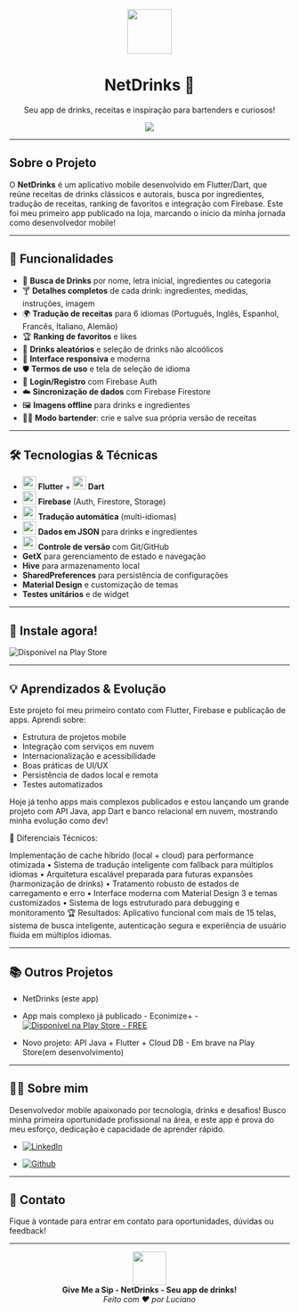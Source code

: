 
<div align="center"> <img src="https://img.icons8.com/color/96/000000/cocktail.png" width="80"/> <h1>NetDrinks 🍹</h1> <p>Seu app de drinks, receitas e inspiração para bartenders e curiosos!</p> <a href="https://play.google.com/store/apps/details?id=com.luciano.appdrinks&pli=1"> <img src="https://img.shields.io/badge/Disponível%20na%20Play%20Store-00C853?style=for-the-badge&logo=google-play&logoColor=white"/> </a> </div>

---

## **Sobre o Projeto**

O **NetDrinks** é um aplicativo mobile desenvolvido em Flutter/Dart, que reúne receitas de drinks clássicos e autorais, busca por ingredientes, tradução de receitas, ranking de favoritos e integração com Firebase. Este foi meu primeiro app publicado na loja, marcando o início da minha jornada como desenvolvedor mobile!

---

## **🚀 Funcionalidades**

- 🔎 **Busca de Drinks** por nome, letra inicial, ingredientes ou categoria
- 🍸 **Detalhes completos** de cada drink: ingredientes, medidas, instruções, imagem
- 🌍 **Tradução de receitas** para 6 idiomas (Português, Inglês, Espanhol, Francês, Italiano, Alemão)
- 🏆 **Ranking de favoritos** e likes
- 🥇 **Drinks aleatórios** e seleção de drinks não alcoólicos
- 📱 **Interface responsiva** e moderna
- 🛡️ **Termos de uso** e tela de seleção de idioma
- 🔐 **Login/Registro** com Firebase Auth
- ☁️ **Sincronização de dados** com Firebase Firestore
- 🖼️ **Imagens offline** para drinks e ingredientes
- 🧑‍🍳 **Modo bartender**: crie e salve sua própria versão de receitas

---

## **🛠️ Tecnologias & Técnicas**

- <img src="https://img.icons8.com/color/48/000000/flutter.png" width="24"/> **Flutter** + <img src="https://img.icons8.com/color/48/000000/dart.png" width="24"/> **Dart**
- <img src="https://img.icons8.com/color/48/000000/firebase.png" width="24"/> **Firebase** (Auth, Firestore, Storage)
- <img src="https://img.icons8.com/color/48/000000/google-translate.png" width="24"/> **Tradução automática** (multi-idiomas)
- <img src="https://img.icons8.com/color/48/000000/json.png" width="24"/> **Dados em JSON** para drinks e ingredientes
- <img src="https://img.icons8.com/color/48/000000/github.png" width="24"/> **Controle de versão** com Git/GitHub
- **GetX** para gerenciamento de estado e navegação
- **Hive** para armazenamento local
- **SharedPreferences** para persistência de configurações
- **Material Design** e customização de temas
- **Testes unitários** e de widget

---

## **📲 Instale agora!**

<img alt="Disponível na Play Store" src="https://img.shields.io/badge/Download na Play Store-00C853?style=for-the-badge&amp;logo=google-play&amp;logoColor=white">

---

## **💡 Aprendizados & Evolução**

Este projeto foi meu primeiro contato com Flutter, Firebase e publicação de apps. Aprendi sobre:

- Estrutura de projetos mobile
- Integração com serviços em nuvem
- Internacionalização e acessibilidade
- Boas práticas de UI/UX
- Persistência de dados local e remota
- Testes automatizados

Hoje já tenho apps mais complexos publicados e estou lançando um grande projeto com API Java, app Dart e banco relacional em nuvem, mostrando minha evolução como dev!

💎 Diferenciais Técnicos:

Implementação de cache híbrido (local + cloud) para performance otimizada • Sistema de tradução inteligente com fallback para múltiplos idiomas • Arquitetura escalável preparada para futuras expansões (harmonização de drinks) • Tratamento robusto de estados de carregamento e erro • Interface moderna com Material Design 3 e temas customizados • Sistema de logs estruturado para debugging e monitoramento
🏆 Resultados: Aplicativo funcional com mais de 15 telas, sistema de busca inteligente, autenticação segura e experiência de usuário fluida em múltiplos idiomas.

---

## **📚 Outros Projetos**

- NetDrinks (este app)
- App mais complexo já publicado - Econimize+ - [![Disponível na Play Store - FREE](https://img.shields.io/badge/Play%20Store-Baixar%20na%20Play%20Store%20free-3DDC84?style=for-the-badge&logo=google-play&logoColor=white)](https://play.google.com/store/apps/details?id=com.lucianoribeiro.economize)

- Novo projeto: API Java + Flutter + Cloud DB - Em brave na Play Store(em desenvolvimento)

---

## **👨‍💻 Sobre mim**

Desenvolvedor mobile apaixonado por tecnologia, drinks e desafios! Busco minha primeira oportunidade profissional na área, e este app é prova do meu esforço, dedicação e capacidade de aprender rápido.

- [![LinkedIn](https://img.shields.io/badge/LinkedIn-0077B5?style=for-the-badge&logo=linkedin&logoColor=white)](https://www.linkedin.com/in/luciano-ribeiro-559a05307)
    
- [![Github](https://img.icons8.com/color/48/000000/github.png)](https://github.com/jhonnylucius)

---

## **📧 Contato**

Fique à vontade para entrar em contato para oportunidades, dúvidas ou feedback!

---

<div align="center"> <img src="https://img.icons8.com/color/96/000000/cocktail.png" width="60"/> <br> <b>Give Me a Sip - NetDrinks - Seu app de drinks!</b> <br> <i>Feito com ❤️ por Luciano</i> </div>
